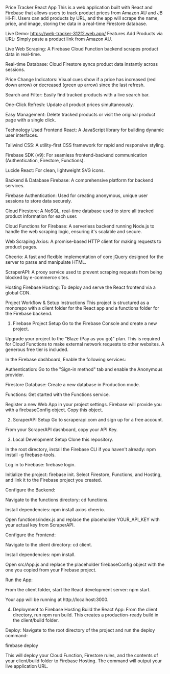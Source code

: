 Price Tracker React App
This is a web application built with React and Firebase that allows users to track product prices from Amazon AU and JB Hi-Fi. Users can add products by URL, and the app will scrape the name, price, and image, storing the data in a real-time Firestore database.

Live Demo: https://web-tracker-312f2.web.app/
Features
Add Products via URL: Simply paste a product link from Amazon AU.

Live Web Scraping: A Firebase Cloud Function backend scrapes product data in real-time.

Real-time Database: Cloud Firestore syncs product data instantly across sessions.

Price Change Indicators: Visual cues show if a price has increased (red down arrow) or decreased (green up arrow) since the last refresh.

Search and Filter: Easily find tracked products with a live search bar.

One-Click Refresh: Update all product prices simultaneously.

Easy Management: Delete tracked products or visit the original product page with a single click.

Technology Used
Frontend
React: A JavaScript library for building dynamic user interfaces.

Tailwind CSS: A utility-first CSS framework for rapid and responsive styling.

Firebase SDK (v9): For seamless frontend-backend communication (Authentication, Firestore, Functions).

Lucide React: For clean, lightweight SVG icons.

Backend & Database
Firebase: A comprehensive platform for backend services.

Firebase Authentication: Used for creating anonymous, unique user sessions to store data securely.

Cloud Firestore: A NoSQL, real-time database used to store all tracked product information for each user.

Cloud Functions for Firebase: A serverless backend running Node.js to handle the web scraping logic, ensuring it's scalable and secure.

Web Scraping
Axios: A promise-based HTTP client for making requests to product pages.

Cheerio: A fast and flexible implementation of core jQuery designed for the server to parse and manipulate HTML.

ScraperAPI: A proxy service used to prevent scraping requests from being blocked by e-commerce sites.

Hosting
Firebase Hosting: To deploy and serve the React frontend via a global CDN.

Project Workflow & Setup Instructions
This project is structured as a monorepo with a client folder for the React app and a functions folder for the Firebase backend.

1. Firebase Project Setup
   Go to the Firebase Console and create a new project.

Upgrade your project to the "Blaze (Pay as you go)" plan. This is required for Cloud Functions to make external network requests to other websites. A generous free tier is included.

In the Firebase dashboard, Enable the following services:

Authentication: Go to the "Sign-in method" tab and enable the Anonymous provider.

Firestore Database: Create a new database in Production mode.

Functions: Get started with the Functions service.

Register a new Web App in your project settings. Firebase will provide you with a firebaseConfig object. Copy this object.

2. ScraperAPI Setup
   Go to scraperapi.com and sign up for a free account.

From your ScraperAPI dashboard, copy your API Key.

3. Local Development Setup
   Clone this repository.

In the root directory, install the Firebase CLI if you haven't already: npm install -g firebase-tools.

Log in to Firebase: firebase login.

Initialize the project: firebase init. Select Firestore, Functions, and Hosting, and link it to the Firebase project you created.

Configure the Backend:

Navigate to the functions directory: cd functions.

Install dependencies: npm install axios cheerio.

Open functions/index.js and replace the placeholder YOUR_API_KEY with your actual key from ScraperAPI.

Configure the Frontend:

Navigate to the client directory: cd client.

Install dependencies: npm install.

Open src/App.js and replace the placeholder firebaseConfig object with the one you copied from your Firebase project.

Run the App:

From the client folder, start the React development server: npm start.

Your app will be running at http://localhost:3000.

4. Deployment to Firebase Hosting
   Build the React App: From the client directory, run npm run build. This creates a production-ready build in the client/build folder.

Deploy: Navigate to the root directory of the project and run the deploy command:

firebase deploy

This will deploy your Cloud Function, Firestore rules, and the contents of your client/build folder to Firebase Hosting. The command will output your live application URL.
